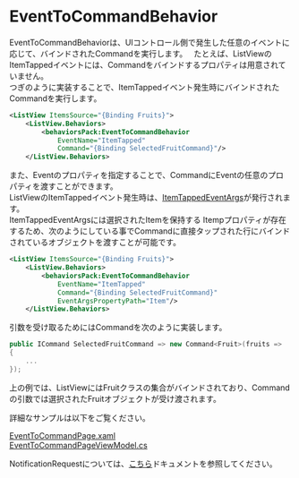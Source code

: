 # EventToCommandBehavior  

EventToCommandBehaviorは、UIコントロール側で発生した任意のイベントに応じて、バインドされたCommandを実行します。  
たとえば、ListViewのItemTappedイベントには、Commandをバインドするプロパティは用意されていません。  
つぎのように実装することで、ItemTappedイベント発生時にバインドされたCommandを実行します。  

```xml
<ListView ItemsSource="{Binding Fruits}">
    <ListView.Behaviors>
        <behaviorsPack:EventToCommandBehavior
            EventName="ItemTapped"
            Command="{Binding SelectedFruitCommand}"/>
    </ListView.Behaviors>
```

また、Eventのプロパティを指定することで、CommandにEventの任意のプロパティを渡すことができます。  
ListViewのItemTappedイベント発生時は、[ItemTappedEventArgs](https://developer.xamarin.com/api/type/Xamarin.Forms.ItemTappedEventArgs/)が発行されます。  
ItemTappedEventArgsには選択されたItemを保持する
Itempプロパティが存在するため、次のようにしている事でCommandに直接タップされた行にバインドされているオブジェクトを渡すことが可能です。  

```xml
<ListView ItemsSource="{Binding Fruits}">
    <ListView.Behaviors>
        <behaviorsPack:EventToCommandBehavior
            EventName="ItemTapped"
            Command="{Binding SelectedFruitCommand}"
            EventArgsPropertyPath="Item"/>
    </ListView.Behaviors>
```

引数を受け取るためにはCommandを次のように実装します。  

```cs
public ICommand SelectedFruitCommand => new Command<Fruit>(fruits =>
{
    ...
});
```

上の例では、ListViewにはFruitクラスの集合がバインドされており、Commandの引数では選択されたFruitオブジェクトが受け渡されます。  

詳細なサンプルは以下をご覧ください。  

[EventToCommandPage.xaml](https://github.com/nuitsjp/Xamarin.Forms.BehaviorsPack/blob/master/src/BehaviorsSampleApp/Views/EventToCommandPage.xaml)  
[EventToCommandPageViewModel.cs](https://github.com/nuitsjp/Xamarin.Forms.BehaviorsPack/blob/master/src/BehaviorsSampleApp/ViewModels/EventToCommandPageViewModel.cs)  

NotificationRequestについては、[こちら](NotificationRequest.md)ドキュメントを参照してください。  
